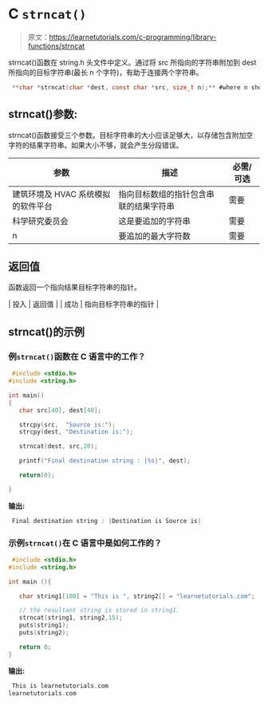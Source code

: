 # C `strncat()`

> 原文：<https://learnetutorials.com/c-programming/library-functions/strncat>

strncat()函数在 string.h 头文件中定义。通过将 src 所指向的字符串附加到 dest 所指向的目标字符串(最长 n 个字符)，有助于连接两个字符串。

```c
 **char *strncat(char *dest, const char *src, size_t n);** #where n should be a integer 

```

## strncat()参数:

strncat()函数接受三个参数。目标字符串的大小应该足够大，以存储包含附加空字符的结果字符串。如果大小不够，就会产生分段错误。

| 参数 | 描述 | 必需/可选 |
| --- | --- | --- |
| 建筑环境及 HVAC 系统模拟的软件平台 | 指向目标数组的指针包含串联的结果字符串 | 需要 |
| 科学研究委员会 | 这是要追加的字符串 | 需要 |
| n | 要追加的最大字符数 | 需要 |

## 返回值

函数返回一个指向结果目标字符串的指针。

| 投入 | 返回值 |
| 成功 | 指向目标字符串的指针 |

## strncat()的示例

### 例`strncat()`函数在 C 语言中的工作？

```c
 #include <stdio.h>
#include <string.h>

int main()
{
   char src[40], dest[40];

   strcpy(src,  "Source is:");
   strcpy(dest, "Destination is:");

   strncat(dest, src,20);

   printf("Final destination string : |%s|", dest);

   return(0);

} 

```

**输出:**

```c
 Final destination string : |Destination is Source is| 
```

### 示例`strncat()`在 C 语言中是如何工作的？

```c
 #include <stdio.h>
#include <string.h>

int main (){

   char string1[100] = "This is ", string2[] = "learnetutorials.com";

   // the resultant string is stored in string1.
   strncat(string1, string2,15);
   puts(string1);
   puts(string2);

   return 0;
} 

```

**输出:**

```c
 This is learnetutorials.com
learnetutorials.com 
```